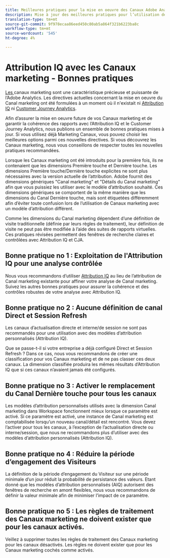```yaml
---
title: Meilleures pratiques pour la mise en oeuvre des Canaux Adobe Analytics Marketing
description: Mise à jour des meilleures pratiques pour l’utilisation des Canaux marketing avec Attribution IQ et Customer Journey Analytics
translation-type: tm+mt
source-git-commit: 9f978ecaa86eed450c80ab5a864f321b6223ba8c
workflow-type: tm+mt
source-wordcount: '545'
ht-degree: 4%

---
```



# Attribution IQ avec les Canaux marketing - Bonnes pratiques

[Les ](/help/components/c-marketing-channels/c-getting-started-mchannel.md) canaux marketing sont une caractéristique précieuse et puissante de l’Adobe Analytics. Les directives actuelles concernant la mise en oeuvre du Canal marketing ont été formulées à un moment où il n&#39;existait ni [Attribution IQ](https://experienceleague.corp.adobe.com/docs/analytics/analyze/analysis-workspace/attribution/overview.html?lang=en#analysis-workspace) ni [Customer Journey Analytics](https://experienceleague.adobe.com/docs/analytics-platform/using/cja-usecases/marketing-channels.html?lang=fr#cja-usecases).

Afin d’assurer la mise en oeuvre future de vos Canaux marketing et de garantir la cohérence des rapports avec l’Attribution IQ et le Customer Journey Analytics, nous publions un ensemble de bonnes pratiques mises à jour. Si vous utilisez déjà Marketing Canaux, vous pouvez choisir les meilleures options parmi ces nouvelles directives. Si vous découvrez les Canaux marketing, nous vous conseillons de respecter toutes les nouvelles pratiques recommandées.

Lorsque les Canaux marketing ont été introduits pour la première fois, ils ne contenaient que les dimensions Première touche et Dernière touche. Les dimensions Première touche/Dernière touche explicites ne sont plus nécessaires avec la version actuelle de l’attribution. Adobe fournit des dimensions génériques &quot;Canal marketing&quot; et &quot;Détails du Canal marketing&quot; afin que vous puissiez les utiliser avec le modèle d’attribution souhaité. Ces dimensions génériques se comportent de la même manière que les dimensions du Canal Dernière touche, mais sont étiquetées différemment afin d’éviter toute confusion lors de l’utilisation de Canaux marketing avec un modèle d’attribution différent.

Comme les dimensions du Canal marketing dépendent d’une définition de visite traditionnelle (définie par leurs règles de traitement), leur définition de visite ne peut pas être modifiée à l’aide des suites de rapports virtuelles. Ces pratiques révisées permettent des fenêtres de recherche claires et contrôlées avec Attribution IQ et CJA.

## Bonne pratique no 1 : Exploitation de l&#39;Attribution IQ pour une analyse contrôlée

Nous vous recommandons d’utiliser [Attribution IQ](https://experienceleague.corp.adobe.com/docs/analytics/analyze/analysis-workspace/attribution/overview.html?lang=en#analysis-workspace) au lieu de l’attribution de Canal marketing existante pour affiner votre analyse de Canal marketing. Suivez les autres bonnes pratiques pour assurer la cohérence et des contrôles robustes de votre analyse avec Attribution IQ.

## Bonne pratique no 2 : Aucune définition de canal Direct et Session Refresh

Les canaux d’actualisation directe et interne/de session ne sont pas recommandés pour une utilisation avec des modèles d’attribution personnalisés (Attribution IQ).

Que se passe-t-il si votre entreprise a déjà configuré Direct et Session Refresh ? Dans ce cas, nous vous recommandons de créer une classification pour vos Canaux marketing et de ne pas classer ces deux canaux. La dimension classifiée produira les mêmes résultats d’Attribution IQ que si ces canaux n’avaient jamais été configurés.

## Bonne pratique no 3 : Activer le remplacement du Canal Dernière touche pour tous les canaux

Les modèles d’attribution personnalisés utilisés avec la dimension Canal marketing dans Workspace fonctionnent mieux lorsque ce paramètre est activé. Si ce paramètre est activé, une instance de Canal marketing est comptabilisée lorsqu’un nouveau canal/détail est rencontré. Vous devez l’activer pour tous les canaux, à l’exception de l’actualisation directe ou interne/session, que nous ne recommandons plus d’utiliser avec des modèles d’attribution personnalisés (Attribution IQ).

## Bonne pratique no 4 : Réduire la période d’engagement des Visiteurs

La définition de la période d’engagement du Visiteur sur une période minimale d’un jour réduit la probabilité de persistance des valeurs. Etant donné que les modèles d’attribution personnalisés (AIQ) autorisent des fenêtres de recherche en amont flexibles, nous vous recommandons de définir la valeur minimale afin de minimiser l’impact de ce paramètre.

## Bonne pratique no 5 : Les règles de traitement des Canaux marketing ne doivent exister que pour les canaux activés.

Veillez à supprimer toutes les règles de traitement des Canaux marketing pour les canaux désactivés. Les règles ne doivent exister que pour les Canaux marketing cochés comme activés.

